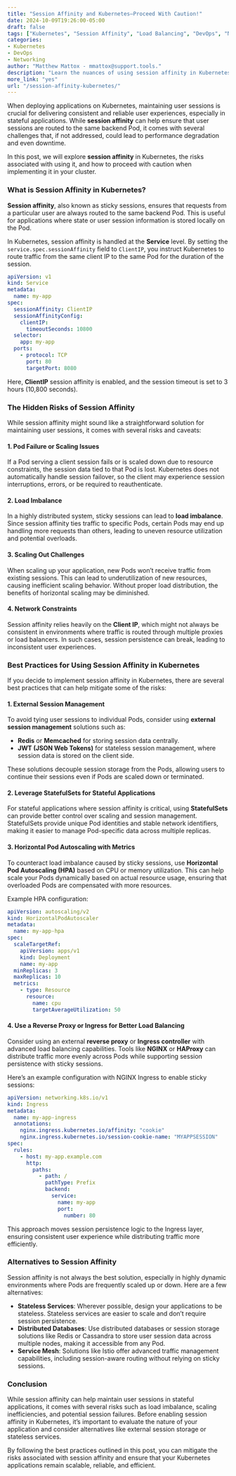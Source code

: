 ```yaml
---
title: "Session Affinity and Kubernetes—Proceed With Caution!"  
date: 2024-10-09T19:26:00-05:00  
draft: false  
tags: ["Kubernetes", "Session Affinity", "Load Balancing", "DevOps", "Networking"]  
categories:  
- Kubernetes  
- DevOps  
- Networking  
author: "Matthew Mattox - mmattox@support.tools."  
description: "Learn the nuances of using session affinity in Kubernetes, including its potential risks, benefits, and best practices for maintaining application reliability."  
more_link: "yes"  
url: "/session-affinity-kubernetes/"  
---
```


When deploying applications on Kubernetes, maintaining user sessions is crucial for delivering consistent and reliable user experiences, especially in stateful applications. While **session affinity** can help ensure that user sessions are routed to the same backend Pod, it comes with several challenges that, if not addressed, could lead to performance degradation and even downtime.

In this post, we will explore **session affinity** in Kubernetes, the risks associated with using it, and how to proceed with caution when implementing it in your cluster.

<!--more-->

### What is Session Affinity in Kubernetes?

**Session affinity**, also known as sticky sessions, ensures that requests from a particular user are always routed to the same backend Pod. This is useful for applications where state or user session information is stored locally on the Pod.

In Kubernetes, session affinity is handled at the **Service** level. By setting the `service.spec.sessionAffinity` field to `ClientIP`, you instruct Kubernetes to route traffic from the same client IP to the same Pod for the duration of the session.

```yaml
apiVersion: v1
kind: Service
metadata:
  name: my-app
spec:
  sessionAffinity: ClientIP
  sessionAffinityConfig:
    clientIP:
      timeoutSeconds: 10800
  selector:
    app: my-app
  ports:
    - protocol: TCP
      port: 80
      targetPort: 8080
```

Here, **ClientIP** session affinity is enabled, and the session timeout is set to 3 hours (10,800 seconds).

### The Hidden Risks of Session Affinity

While session affinity might sound like a straightforward solution for maintaining user sessions, it comes with several risks and caveats:

#### 1. **Pod Failure or Scaling Issues**

If a Pod serving a client session fails or is scaled down due to resource constraints, the session data tied to that Pod is lost. Kubernetes does not automatically handle session failover, so the client may experience session interruptions, errors, or be required to reauthenticate.

#### 2. **Load Imbalance**

In a highly distributed system, sticky sessions can lead to **load imbalance**. Since session affinity ties traffic to specific Pods, certain Pods may end up handling more requests than others, leading to uneven resource utilization and potential overloads.

#### 3. **Scaling Out Challenges**

When scaling up your application, new Pods won’t receive traffic from existing sessions. This can lead to underutilization of new resources, causing inefficient scaling behavior. Without proper load distribution, the benefits of horizontal scaling may be diminished.

#### 4. **Network Constraints**

Session affinity relies heavily on the **Client IP**, which might not always be consistent in environments where traffic is routed through multiple proxies or load balancers. In such cases, session persistence can break, leading to inconsistent user experiences.

### Best Practices for Using Session Affinity in Kubernetes

If you decide to implement session affinity in Kubernetes, there are several best practices that can help mitigate some of the risks:

#### 1. **External Session Management**

To avoid tying user sessions to individual Pods, consider using **external session management** solutions such as:

- **Redis** or **Memcached** for storing session data centrally.
- **JWT (JSON Web Tokens)** for stateless session management, where session data is stored on the client side.

These solutions decouple session storage from the Pods, allowing users to continue their sessions even if Pods are scaled down or terminated.

#### 2. **Leverage StatefulSets for Stateful Applications**

For stateful applications where session affinity is critical, using **StatefulSets** can provide better control over scaling and session management. StatefulSets provide unique Pod identities and stable network identifiers, making it easier to manage Pod-specific data across multiple replicas.

#### 3. **Horizontal Pod Autoscaling with Metrics**

To counteract load imbalance caused by sticky sessions, use **Horizontal Pod Autoscaling (HPA)** based on CPU or memory utilization. This can help scale your Pods dynamically based on actual resource usage, ensuring that overloaded Pods are compensated with more resources.

Example HPA configuration:

```yaml
apiVersion: autoscaling/v2
kind: HorizontalPodAutoscaler
metadata:
  name: my-app-hpa
spec:
  scaleTargetRef:
    apiVersion: apps/v1
    kind: Deployment
    name: my-app
  minReplicas: 3
  maxReplicas: 10
  metrics:
    - type: Resource
      resource:
        name: cpu
        targetAverageUtilization: 50
```

#### 4. **Use a Reverse Proxy or Ingress for Better Load Balancing**

Consider using an external **reverse proxy** or **Ingress controller** with advanced load balancing capabilities. Tools like **NGINX** or **HAProxy** can distribute traffic more evenly across Pods while supporting session persistence with sticky sessions.

Here’s an example configuration with NGINX Ingress to enable sticky sessions:

```yaml
apiVersion: networking.k8s.io/v1
kind: Ingress
metadata:
  name: my-app-ingress
  annotations:
    nginx.ingress.kubernetes.io/affinity: "cookie"
    nginx.ingress.kubernetes.io/session-cookie-name: "MYAPPSESSION"
spec:
  rules:
    - host: my-app.example.com
      http:
        paths:
          - path: /
            pathType: Prefix
            backend:
              service:
                name: my-app
                port:
                  number: 80
```

This approach moves session persistence logic to the Ingress layer, ensuring consistent user experience while distributing traffic more efficiently.

### Alternatives to Session Affinity

Session affinity is not always the best solution, especially in highly dynamic environments where Pods are frequently scaled up or down. Here are a few alternatives:

- **Stateless Services**: Wherever possible, design your applications to be stateless. Stateless services are easier to scale and don’t require session persistence.
- **Distributed Databases**: Use distributed databases or session storage solutions like Redis or Cassandra to store user session data across multiple nodes, making it accessible from any Pod.
- **Service Mesh**: Solutions like Istio offer advanced traffic management capabilities, including session-aware routing without relying on sticky sessions.

### Conclusion

While session affinity can help maintain user sessions in stateful applications, it comes with several risks such as load imbalance, scaling inefficiencies, and potential session failures. Before enabling session affinity in Kubernetes, it’s important to evaluate the nature of your application and consider alternatives like external session storage or stateless services.

By following the best practices outlined in this post, you can mitigate the risks associated with session affinity and ensure that your Kubernetes applications remain scalable, reliable, and efficient.
